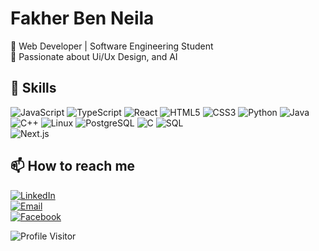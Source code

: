 # Fakher Ben Neila

🚀  Web Developer | Software Engineering Student  
🎯 Passionate about Ui/Ux Design, and AI  


## 🔧 Skills
![JavaScript](https://img.shields.io/badge/-JavaScript-F7DF1E?logo=javascript&logoColor=white&style=flat)
![TypeScript](https://img.shields.io/badge/-TypeScript-3178C6?logo=typescript&logoColor=white&style=flat)
![React](https://img.shields.io/badge/-React-61DAFB?logo=react&logoColor=white&style=flat)
![HTML5](https://img.shields.io/badge/-HTML5-E34F26?logo=html5&logoColor=white&style=flat)
![CSS3](https://img.shields.io/badge/-CSS3-1572B6?logo=css3&logoColor=white&style=flat)
![Python](https://img.shields.io/badge/-Python-3776AB?logo=python&logoColor=white&style=flat)
![Java](https://img.shields.io/badge/-Java-007396?logo=java&logoColor=white&style=flat)
![C++](https://img.shields.io/badge/-C++-00599C?logo=c%2b%2b&logoColor=white&style=flat)
![Linux](https://img.shields.io/badge/-Linux-FCC624?logo=linux&logoColor=black&style=flat)
![PostgreSQL](https://img.shields.io/badge/-PostgreSQL-336791?logo=postgresql&logoColor=white&style=flat)
![C](https://img.shields.io/badge/-C-A8B9CC?logo=c&logoColor=white&style=flat) 
![SQL](https://img.shields.io/badge/-SQL-4479A1?logo=mysql&logoColor=white&style=flat)  
![Next.js](https://img.shields.io/badge/-Next.js-000000?logo=next.js&logoColor=white&style=flat)  


## 📫 How to reach me  
[![LinkedIn](https://img.shields.io/badge/-LinkedIn-0A66C2?logo=linkedin&logoColor=white&style=flat)](https://www.linkedin.com/in/Neila_Fakher)  
[![Email](https://img.shields.io/badge/-Email-D14836?logo=gmail&logoColor=white&style=flat)](mailto:neilafakher8@gmail.com)  
[![Facebook](https://img.shields.io/badge/-Facebook-1877F2?logo=facebook&logoColor=white&style=flat)](https://www.facebook.com/Fakher_Ben_Neila) 



![Profile Visitor](https://komarev.com/ghpvc/?username=neilafakher&label=Profile+Visitor)
